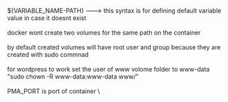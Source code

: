 ${VARIABLE_NAME-PATH} ---> this syntax is for defining default variable value in case it doesnt exist \
\
docker wont create two volumes for the same path on the container \
\
by default created volumes will have root user and group because they are created with sudo commnad \
\
for wordpress to work set the user of www volome folder to www-data "sudo chown -R www-data:www-data www/" \
\
PMA_PORT is port of container \
